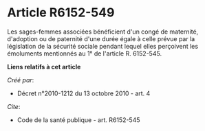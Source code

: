 # Article R6152-549

Les sages-femmes associées bénéficient d'un congé de maternité, d'adoption ou de paternité d'une durée égale à celle prévue
par la législation de la sécurité sociale pendant lequel elles perçoivent les émoluments mentionnés au 1° de l'article R.
6152-545.

**Liens relatifs à cet article**

_Créé par_:

  - Décret n°2010-1212 du 13 octobre 2010 - art. 4

_Cite_:

  - Code de la santé publique - art. R6152-545
